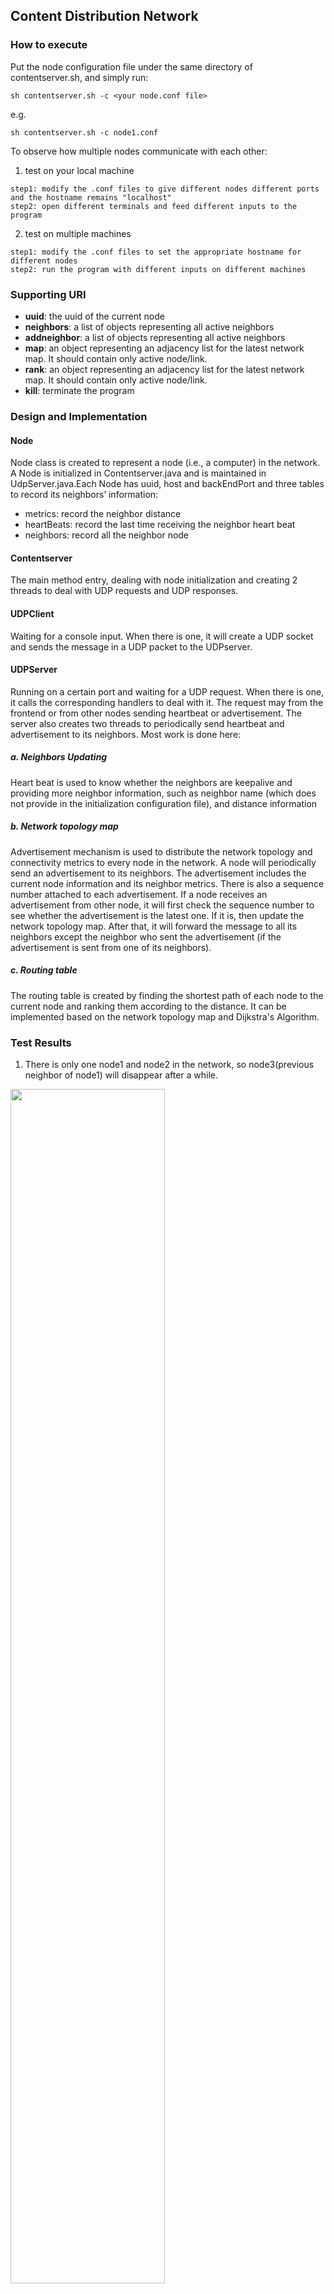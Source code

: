 ## Content Distribution Network
### How to execute
Put the node configuration file under the same directory of contentserver.sh, and simply run: 

  ```
  sh contentserver.sh -c <your node.conf file>
  ```
e.g.
  ```
  sh contentserver.sh -c node1.conf
  ```
 
To observe how multiple nodes communicate with each other:
1. test on your local machine
```
step1: modify the .conf files to give different nodes different ports and the hostname remains "localhost"
step2: open different terminals and feed different inputs to the program
```
2. test on multiple machines
```
step1: modify the .conf files to set the appropriate hostname for different nodes
step2: run the program with different inputs on different machines
```

### Supporting URI
- **uuid**: the uuid of the current node
- **neighbors**: a list of objects representing all active neighbors
- **addneighbor**: a list of objects representing all active neighbors
- **map**: an object representing an adjacency list for the latest network map. It should contain only active node/link.
- **rank**: an object representing an adjacency list for the latest network map. It should contain only active node/link.
- **kill**: terminate the program

### Design and Implementation 

#### Node
Node class is created to represent a node (i.e., a computer) in the network. A Node is initialized in Contentserver.java and is maintained in UdpServer.java.Each Node has uuid, host and backEndPort and three tables to record its neighbors’ information:
- metrics: record the neighbor distance
- heartBeats: record the last time receiving the neighbor heart beat
- neighbors: record all the neighbor node

#### Contentserver
The main method entry, dealing with node initialization and creating 2 threads to deal with UDP requests and UDP responses. 

#### UDPClient
Waiting for a console input. When there is one, it will create a UDP socket and sends the message in a UDP packet to the UDPserver.

#### UDPServer
Running on a certain port and waiting for a UDP request. When there is one, it calls the corresponding handlers to deal with it. The request may from the frontend or from other nodes sending heartbeat or advertisement. 
The server also creates two threads to periodically send heartbeat and advertisement to its neighbors. Most work is done here:
##### a.	Neighbors Updating
Heart beat is used to know whether the neighbors are keepalive and providing more neighbor information, such as neighbor name (which does not provide in the initialization configuration file), and distance information
##### b.  Network topology map
Advertisement mechanism is used to distribute the network topology and connectivity metrics to every node in the network. A node will periodically send an advertisement to its neighbors. The advertisement includes the current node information and its neighbor metrics. There is also a sequence number attached to each advertisement. If a node receives an advertisement from other node, it will first check the sequence number to see whether the advertisement is the latest one. If it is, then update the network topology map. After that, it will forward the message to all its neighbors except the neighbor who sent the advertisement (if the advertisement is sent from one of its neighbors).
##### c.	Routing table
The routing table is created by finding the shortest path of each node to the current node and ranking them according to the distance. It can be implemented based on the network topology map and Dijkstra's Algorithm. 

### Test Results
1.	There is only one node1 and node2 in the network, so node3(previous neighbor of node1) will disappear after a while.
<img src="https://github.com/jiayuebao/Computer-Networks/blob/master/Content-Distribution-Network/pictures/running1.png" width=70%, height=70%>

2.	Node1 added node4 as a new neighbor.
<img src="https://github.com/jiayuebao/Computer-Networks/blob/master/Content-Distribution-Network/pictures/running-node1.png" width=70%, height=70%>

3.	Node4 previously does not have any neighbors, but after a while, it will recognize node1 as its neighbor. Furthermore, it will also realize the existence of node2. And so does node2.
<img src="https://github.com/jiayuebao/Computer-Networks/blob/master/Content-Distribution-Network/pictures/running-node2.png" width=70%, height=70%>
<img src="https://github.com/jiayuebao/Computer-Networks/blob/master/Content-Distribution-Network/pictures/running-node4.png" width=70%, height=70%>
